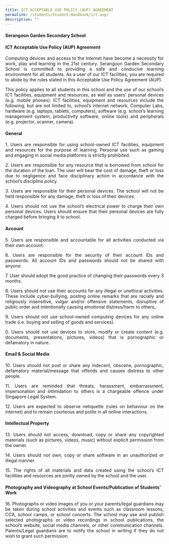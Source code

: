 ```yaml
---
title: ICT ACCEPTABLE USE POLICY (AUP) AGREEMENT
permalink: /students/Student-Handbook/ict-aup/
description: ""
---
```




#### **Serangoon Garden Secondary School**

#### **ICT Acceptable Use Policy (AUP) Agreement** 

<p style="text-align: justify;"> Computing devices and access to the Internet have become a necessity for work, play and learning in the 21st century. Serangoon Garden Secondary School is committed to providing a safe and conducive learning environment for all students. As a user of our ICT facilities, you are required to abide by the rules stated in this Acceptable Use Policy Agreement (AUP). </p>

<p style="text-align: justify;"> This policy applies to all students in this school and the use of our school’s ICT facilities, equipment and resources, as well as users’ personal devices (e.g. mobile phones). ICT facilities, equipment and resources include the following, but are not limited to, school’s internet network, Computer Labs, hardware (e.g. laptops, tablets, computers), software (e.g. school’s learning management system, productivity software, online tools) and peripherals (e.g. projector, scanner, camera). </p>

#### **General**

<p style="text-align: justify;">1.  Users are responsible for using school-owned ICT facilities, equipment and resources for the purpose of learning. Personal use such as gaming and engaging in social media platforms is strictly prohibited.</p>
<p style="text-align: justify;">2.  Users are responsible for any resource that is borrowed from school for the duration of the loan. The user will bear the cost of damage, theft or loss due to negligence and face disciplinary action in accordance with the school’s discipline policy.</p>
<p style="text-align: justify;">3.  Users are responsible for their personal devices. The school will not be held responsible for any damage, theft or loss of their devices.</p>
<p style="text-align: justify;">4.  Users should not use the school’s electrical power to charge their own personal devices. Users should ensure that their personal devices are fully charged before bringing it to school.</p>

#### **Account**

<p style="text-align: justify;">5.  Users are responsible and accountable for all activities conducted via their own account.</p>
<p style="text-align: justify;">6.  Users are responsible for the security of their account IDs and passwords. All account IDs and passwords should not be shared with anyone.</p>
<p style="text-align: justify;">7.  User should adopt the good practice of changing their passwords every 3 months.</p>
<p style="text-align: justify;">8.  Users should not use their accounts for any illegal or unethical activities. These include cyber-bullying, posting online remarks that are racially and religiously insensitive, vulgar and/or offensive statements, disruptive of public order and intentionally causing emotional distress/harm to others,.</p>
<p style="text-align: justify;">9.  Users should not use school-owned computing devices for any online trade (i.e. buying and selling of goods and services).</p>
<p style="text-align: justify;">0.  Users should not use devices to store, modify or create content (e.g. documents, presentations, pictures, videos) that is pornographic or defamatory in nature.</p>

#### **Email & Social Media**

<p style="text-align: justify;">10.  Users should not post or share any indecent, obscene, pornographic, defamatory material/message that offends and causes distress to other people.</p>
<p style="text-align: justify;">11.  Users are reminded that threats, harassment, embarrassment, impersonation and intimidation to others is a chargeable offence under Singapore Legal System.</p>
<p style="text-align: justify;">12.  Users are expected to observe netiquette (rules on behaviour on the internet) and to remain courteous and polite in all online interactions.</p>

#### **Intellectual Property**

<p style="text-align: justify;">13.  Users should not access, download, copy or share any copyrighted materials (such as pictures, videos, music) without explicit permission from the owner.</p>
<p style="text-align: justify;">14.  Users should not own, copy or share software in an unauthorized or illegal manner.</p>
<p style="text-align: justify;">15.  The rights of all materials and data created using the school’s ICT facilities and resources are jointly owned by the school and the user.</p>

#### **Photography and Videography at School Events/Publication of Students’ Work**

<p style="text-align: justify;">16.  Photographs or video images of you or your parents/legal guardians may be taken during school activities and events such as classroom lessons, CCA, school camps, or school concerts. The school may use and publish selected photographs or video recordings in school publications, the school’s website, social media channels, or other communication channels. Parents/Legal guardians are to notify the school in writing if they do not wish to grant such permission.</p>
